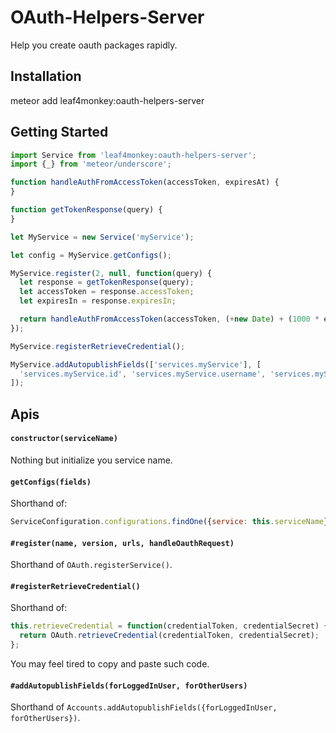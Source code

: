 # OAuth-Helpers-Server

Help you create oauth packages rapidly.

## Installation

meteor add leaf4monkey:oauth-helpers-server

## Getting Started

```js
import Service from 'leaf4monkey:oauth-helpers-server';
import {_} from 'meteor/underscore';

function handleAuthFromAccessToken(accessToken, expiresAt) {
}

function getTokenResponse(query) {
}

let MyService = new Service('myService');

let config = MyService.getConfigs();

MyService.register(2, null, function(query) {
  let response = getTokenResponse(query);
  let accessToken = response.accessToken;
  let expiresIn = response.expiresIn;

  return handleAuthFromAccessToken(accessToken, (+new Date) + (1000 * expiresIn));
});

MyService.registerRetrieveCredential();

MyService.addAutopublishFields(['services.myService'], [
  'services.myService.id', 'services.myService.username', 'services.myService.gender'
]);
```

## Apis

#### `constructor(serviceName)`

Nothing but initialize you service name.

#### `getConfigs(fields)`

Shorthand of:

```js
ServiceConfiguration.configurations.findOne({service: this.serviceName}, {fields});
```

#### `#register(name, version, urls, handleOauthRequest)`

Shorthand of `OAuth.registerService()`.

#### `#registerRetrieveCredential()`

Shorthand of:

```js
this.retrieveCredential = function(credentialToken, credentialSecret) {
  return OAuth.retrieveCredential(credentialToken, credentialSecret);
};

```

You may feel tired to copy and paste such code.

#### `#addAutopublishFields(forLoggedInUser, forOtherUsers)`

Shorthand of `Accounts.addAutopublishFields({forLoggedInUser, forOtherUsers})`.
